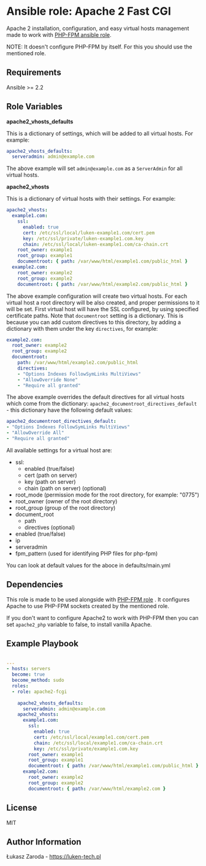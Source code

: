 Ansible role: Apache 2 Fast CGI
===================

Apache 2 installation, configuration, and easy virtual hosts management made to work with
[PHP-FPM ansible role](https://github.com/lukasz-zaroda/ansible-role-php-fpm).

NOTE: It doesn't configure PHP-FPM by itself. For this you should use the mentioned role.

Requirements
------------

Ansible >= 2.2

Role Variables
--------------

**apache2_vhosts_defaults**

This is a dictionary of settings, which will be added to all virtual hosts. For example:

```yaml
apache2_vhosts_defaults:
  serveradmin: admin@example.com
```

The above example will set `admin@example.com` as a `ServerAdmin` for all virtual hosts.

**apache2_vhosts**

This is a dictionary of virtual hosts with their settings. For example:

```yaml
apache2_vhosts:
  example1.com:
    ssl:
      enabled: true
      cert: /etc/ssl/local/luken-example1.com/cert.pem
      key: /etc/ssl/private/luken-example1.com.key
      chain: /etc/ssl/local/luken-example1.com/ca-chain.crt
    root_owner: example1
    root_group: example1
    documentroot: { path: /var/www/html/example1.com/public_html }
  example2.com:
    root_owner: example2
    root_group: example2
    documentroot: { path: /var/www/html/example2.com/public_html }
```

The above example configuration will create two virtual hosts. For each virtual host a root
directory will be also created, and proper permissions to it will be set. First virtual host
will have the SSL configured, by using specified certificate paths. Note that `documentroot`
setting is a dictionary. This is because you can add custom directives to this directory, by
adding a dictionary with them under the key `directives`, for example:

```yaml
example2.com:
  root_owner: example2
  root_group: example2
  documentroot:
    path: /var/www/html/example2.com/public_html
    directives:
    - "Options Indexes FollowSymLinks MultiViews"
    - "AllowOverride None"
    - "Require all granted"
```

The above example overrides the default directives for all virtual hosts which come from the
dictionary: `apache2_documentroot_directives_default` - this dictionary have the following default
values:

```yaml
apache2_documentroot_directives_default:
- "Options Indexes FollowSymLinks MultiViews"
- "AllowOverride All"
- "Require all granted"
```

All available settings for a virtual host are:

  - ssl:
    - enabled (true/false)
    - cert (path on server)
    - key (path on server)
    - chain (path on server) (optional)
  - root_mode (permission mode for the root directory, for example: "0775")
  - root_owner (owner of the root directory)
  - root_group (group of the root directory)
  - document_root
    - path
    - directives (optional)
  - enabled (true/false)
  - ip
  - serveradmin
  - fpm_pattern (used for identifying PHP files for php-fpm)

You can look at default values for the aboce in defaults/main.yml

Dependencies
------------

This role is made to be used alongside with [PHP-FPM role](https://github.com/lukasz-zaroda/ansible-role-php-fpm) .
It configures Apache to use PHP-FPM sockets created by the mentioned role.

If you don't want to configure Apache2 to work with PHP-FPM then you can set
`apache2_php` variable to false, to install vanilla Apache.

Example Playbook
----------------

```yaml

---
- hosts: servers
  become: true
  become_method: sudo
  roles:
  - role: apache2-fcgi
  
    apache2_vhosts_defaults:
      serveradmin: admin@example.com
    apache2_vhosts:
      example1.com:
        ssl:
          enabled: true
          cert: /etc/ssl/local/example1.com/cert.pem
          chain: /etc/ssl/local/example1.com/ca-chain.crt
          key: /etc/ssl/private/example1.com.key
        root_owner: example1
        root_group: example1
        documentroot: { path: /var/www/html/example1.com/public_html }
      example2.com:
        root_owner: example2
        root_group: example2
        documentroot: { path: /var/www/html/example2.com }

```

License
-------

MIT

Author Information
------------------

Łukasz Zaroda - https://luken-tech.pl